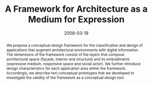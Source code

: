 ---
abstract: We propose a conceptual design framework for the  classification and design
  of applications that augment  architectural environments with digital information.
  The  dimensions of the framework consist of the layers that  compose architectural
  space (façade, interior and structure)  and its embodiments (expressive medium,
  responsive space  and social actor). We further introduce design  characteristics
  for each application area within the  framework. Accordingly, we describe two conceptual  prototypes
  that we developed to investigate the validity of  the framework as a conceptual
  design tool.
authors:
- Martin Tomitsch
- Thomas Grechenig
- Andrew Vande Moere
date: '2008-03-19'
featured: false
links:
- name: Publik
  url: https://publik.tuwien.ac.at/showentry.php?ID=172374&lang=2
publication: 'Talk: Pervasive Expression - Workshop on Pervasive Visual, Auditory
  and Alternative Modality Information Display, Sydney, Australia; 03-19-2008; in:
  "Proceedings of the Workshop on Pervasive Visual, Auditory and Alternative Modality
  Information Display", (2008), 5 pages'
publication_types:
- '1'
publishDate: '2008-03-19'
title: A Framework for Architecture as a Medium for Expression
url_pdf: ''
---